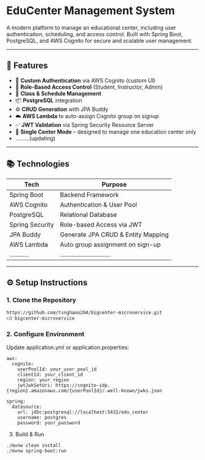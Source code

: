 # EduCenter Management System

A modern platform to manage an educational center, including user authentication, scheduling, and access control. Built with Spring Boot, PostgreSQL, and AWS Cognito for secure and scalable user management.

---

## 🚀 Features

- 🔐 **Custom Authentication** via AWS Cognito (custom UI)
- 👥 **Role-Based Access Control** (Student, Instructor, Admin)
- 📅 **Class & Schedule Management**
- 📦 **PostgreSQL** integration
- ⚙️ **CRUD Generation** with JPA Buddy
- ☁️ **AWS Lambda** to auto-assign Cognito group on signup
- ✅ **JWT Validation** via Spring Security Resource Server
- 🏫 **Single Center Mode** – designed to manage one education center only
- .........(updating)

---

## 📚 Technologies

| Tech            | Purpose                              |
|-----------------|--------------------------------------|
| Spring Boot     | Backend Framework                    |
| AWS Cognito     | Authentication & User Pool           |
| PostgreSQL      | Relational Database                  |
| Spring Security | Role-based Access via JWT            |
| JPA Buddy       | Generate JPA CRUD & Entity Mapping   |
| AWS Lambda      | Auto group assignment on sign-up     |
| ............    | ...............................      |

---

## ⚙️ Setup Instructions

### 1. Clone the Repository
```bash
https://github.com/tsnghaoo204/bigcenter-microservice.git
cd bigcenter-microservice
```
### 2. Configure Environment
Update application.yml or application.properties:
```
aws:
  cognito:
    userPoolId: your_user_pool_id
    clientId: your_client_id
    region: your_region
    jwtJwkSetUri: https://cognito-idp.{region}.amazonaws.com/{userPoolId}/.well-known/jwks.json

spring:
  datasource:
    url: jdbc:postgresql://localhost:5432/edu_center
    username: postgres
    password: your_password
```
3. Build & Run
```
./mvnw clean install
./mvnw spring-boot:run
```
